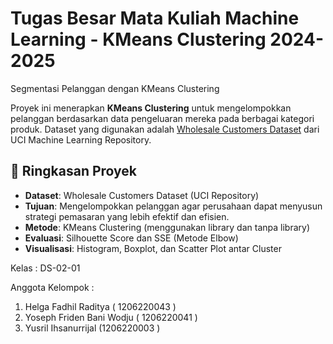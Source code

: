 # Tugas Besar Mata Kuliah Machine Learning - KMeans Clustering 2024-2025
Segmentasi Pelanggan dengan KMeans Clustering

Proyek ini menerapkan **KMeans Clustering** untuk mengelompokkan pelanggan berdasarkan data pengeluaran mereka pada berbagai kategori produk. Dataset yang digunakan adalah [Wholesale Customers Dataset](https://archive.ics.uci.edu/dataset/292/wholesale+customers) dari UCI Machine Learning Repository.

## 📌 Ringkasan Proyek

- **Dataset**: Wholesale Customers Dataset (UCI Repository)
- **Tujuan**: Mengelompokkan pelanggan agar perusahaan dapat menyusun strategi pemasaran yang lebih efektif dan efisien.
- **Metode**: KMeans Clustering (menggunakan library dan tanpa library)
- **Evaluasi**: Silhouette Score dan SSE (Metode Elbow)
- **Visualisasi**: Histogram, Boxplot, dan Scatter Plot antar Cluster


Kelas : DS-02-01

Anggota Kelompok :
1. Helga Fadhil Raditya ( 1206220043 )
2. Yoseph Friden Bani Wodju ( 1206220041 )
3. Yusril Ihsanurrijal (1206220003 )

